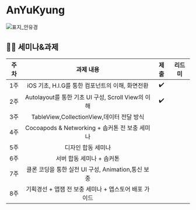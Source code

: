 # AnYuKyung
![표지_안유경](https://user-images.githubusercontent.com/60260284/113490329-336b2600-9504-11eb-92c4-87535e75de2d.png)

## 🏃‍♀️ 세미나&과제

|주차  |과제 내용|제출|리드미|
:----------------------:|:--------------------:|:--------------------:|:--------------------:
|1주|iOS 기초, H.I.G를 통한 컴포넌트의 이해, 화면전환|✔️||
|2주|Autolayout를 통한 기초 UI 구성, Scroll View의 이해|✔️||
|3주|TableView,CollectionView,데이터 전달 방식|||
|4주|Cocoapods & Networking + 솝커톤 전 보충 세미나|||
|5주|디자인 합동 세미나|||
|6주|서버 합동 세미나 + 솝커톤|||
|7주|클론 코딩을 통한 실전 UI 구성, Animation,통신 보충|||
|8주|기획경선 + 앱잼 전 보충 세미나 + 앱스토어 배포 가이드|||
